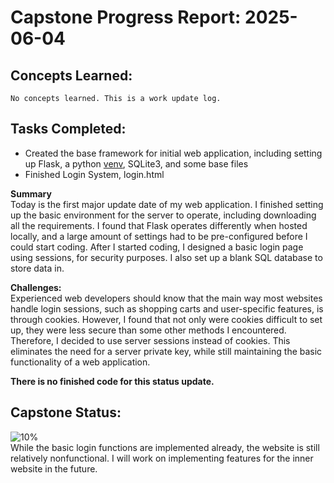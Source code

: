 # Capstone Progress Report: 2025-06-04

## Concepts Learned:
`No concepts learned. This is a work update log.`

## Tasks Completed:
* Created the base framework for initial web application, including setting up Flask, a python [venv](https://docs.python.org/3/library/venv.html), SQLite3, and some base files
* Finished Login System, login.html



**Summary**  
Today is the first major update date of my web application. I finished setting up the basic environment for the server to operate, including downloading all the requirements. I found that Flask operates differently when hosted locally, and a large amount of settings had to be pre-configured before I could start coding. After I started coding, I designed a basic login page using sessions, for security purposes. I also set up a blank SQL database to store data in.

**Challenges:** <br>
Experienced web developers should know that the main way most websites handle login sessions, such as shopping carts and user-specific features, is through cookies. However, I found that not only were cookies difficult to set up, they were less secure than some other methods I encountered. Therefore, I decided to use server sessions instead of cookies. This eliminates the need for a server private key, while still maintaining the basic functionality of a web application. 



**There is no finished code for this status update.**

## Capstone Status:
![10%](https://us-central1-progress-markdown.cloudfunctions.net/progress/15)  
While the basic login functions are implemented already, the website is still relatively nonfunctional. I will work on implementing features for the inner website in the future.